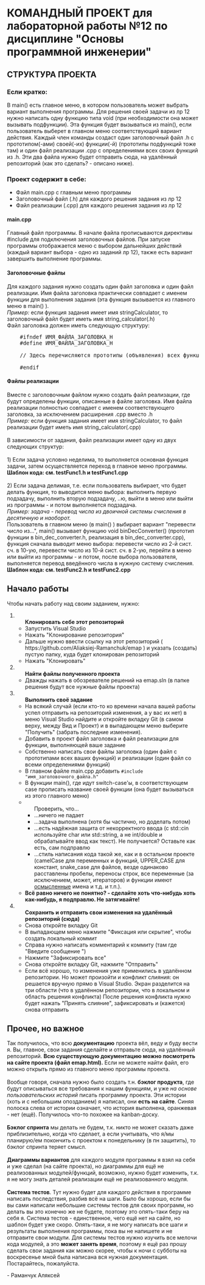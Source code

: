 <h1>КОМАНДНЫЙ ПРОЕКТ для лабораторной работы №12 по дисциплине "Основы программной инженерии"

<h2>СТРУКТУРА ПРОЕКТА</h2>

<h3>Если кратко:</h3>
<p>
В main() есть главное меню, в котором пользователь может выбрать вариант выполнения программы. Для решения своей задачи из лр 12 нужно написать одну функцию типа void (при необходимости она может вызывать подфункции). Эта функция будет вызываться из main(), если пользователь выберет в главном меню соответствующий вариант действия. Каждый член команды создаст один заголовочный файл .h с прототипом(-ами) своей(-их) функции(-й) (прототипы подфункций тоже там) и один файл реализации .cpp с определениями всех своих функций из .h. Эти два файла нужно будет отправить сюда, на удалённый репозиторий (как это сделать? - описано ниже).
</p>

<h3>Проект содержит в себе:</h3>
<ul>
  <li> Файл main.cpp с главным меню программы</li>
  <li> Заголовочный файл (.h) для каждого решения задания из лр 12</li>
  <li> Файл реализации (.cpp) для каждого решения задания из лр 12</li>
</ul>

<h4>main.cpp</h4>
<p>
Главный файл программы. В начале файла прописываются директивы #include для подключения заголовочных файлов. При запуске программы отображается меню с выбором дальнейших действий (каждый вариант выбора - одно из заданий лр 12), также есть вариант завершить выполнение программы.
</p>

<h4>Заголовочные файлы</h4>
<p>
Для каждого задания нужно создать один файл заголовка и один файл реализации. Имя файла заголовка практически совпадает с именем функции для выполнения задания (эта функция вызывается из главного меню в main() ).<br>
<i>Пример:</i> если функция задания имеет имя stringCalculator, то заголовочный файл будет иметь имя string_calculator(.h)<br>
Файл заголовка должен иметь следующую структуру:<br>
    <pre>
    #ifndef ИМЯ_ФАЙЛА_ЗАГОЛОВКА_H
    #define ИМЯ_ФАЙЛА_ЗАГОЛОВКА_H<br>
    // Здесь перечисляются прототипы (объявления) всех функций, используемых в файле реализации (без определений этих функций).<br>
    #endif</pre>
</p>

<h4>Файлы реализации</h4>
<p>
Вместе с заголовочным файлом нужно создать файл реализации, где будут определены функции, описанные в файле заголовка. Имя файла реализации полностью совпадает с именем соответствующего заголовка, за исключением расширения .cpp вместо .h<br>
<i>Пример:</i> если функция задания имеет имя stringCalculator, то файл реализации будет иметь имя string_calculator(.cpp)<br><br>
В зависимости от задания, файл реализации имеет одну из двух следующих структур:<br>
<br>
1) Если задача условно неделима, то выполняется основная функция задачи, затем осуществляется переход в главное меню программы.<br>
<b>Шаблон кода: см. testFunc1.h и testFunc1.cpp</b><br>
<br>
2) Если задача делимая, т.е. если пользователь выбирает, что будет делать функция, то выводится меню выбора: выполнить первую подзадачу, выполнить вторую подзадачу, ..ю, выйти в меню или выйти из программы - и потом выполняется подзадача.<br>
<i>Пример: задача - перевод числа из двоичной системы счисления в десятичную и наоборот.</i><br>
Пользователь в главном меню (в main() ) выбирает вариант "перевести число из...", main() вызывает функцию void binDecConverter() (прототип функции в bin_dec_converter.h, реализация в bin_dec_converter.cpp), функция сначала выводит меню выбора: перевести число из 2-й сист. сч. в 10-ую, перевести число из 10-й сист. сч. в 2-ую, перейти в меню или выйти из программы - и потом, после выбора пользователя, выполняется перевод введённого числа в нужную систему счисления.<br><b>Шаблон кода: см. testFunc2.h и testFunc2.cpp</b><br>
</p>

<h2>Начало работы</h2>
<p>Чтобы начать работу над своим заданием, нужно:<br>
  <ol>
    <li>
      <ul><b>Клонировать себе этот репозиторий</b>
        <li>Запустить Visual Studio</li>
        <li>Нажать "Клонирование репозитория"</li>
        <li>Дальше нужно ввести ссылку на этот репозиторий ( https://github.com/Aliaksiej-Ramanchuk/emap ) и указать (создать) пустую папку, куда будет клонирован репозиторий</li>
        <li>Нажать "Клонировать"</li>
      </ul>
    </li>
    <li>
      <ul><b>Найти файлы полученного проекта</b>
        <li>Дважды нажать в обозревателе решений на emap.sln (в папке решения будут все нужные файлы проекта)</li>
      </ul>
    </li>
    <li>
      <ul><b>Выполнить своё задание</b>
        <li>На всякий случай (если кто-то ко времени начала вашей работы успел отправить на репозиторий изменения, а у вас их нет) в меню Visual Studio найдите и откройте вкладку Git (в самом верху, между Вид и Проект) и в выпадающем меню выберите "Получить" (забрать последние изменения).
        <li>Добавить в проект файл заголовка и файл реализации для функции, выполняющей ваше задание</li>
        <li>Собственно написать свои файлы заголовка (один файл с прототипами всех ваших функций) и реализации (один файл со всеми определениями функций)</li>
        <li>В главном файле main.cpp добавить <code>#include "имя_заголовочного_файла.h"</code></li>
        <li>В функции main(), где идут switch-case'ы, в соответствующем case прописать название своей функции (она будет вызываться из этого главного меню)</li>
        <li>
          <ul>Проверить, что...
            <li>...ничего не падает</li>
            <li>...задача выполнена (хотя бы частично, но доделать потом)</li>
            <li>...есть надёжная защита от некорректного ввода (с std::cin используйте char или std::string, а не int/double и обрабатывайте ввод как текст). Не получается? Оставьте как есть, сам подправлю</li>
            <li>...стиль написания кода такой же, как и в остальном проекте (camelCase для переменных и функций, UPPER_CASE для констант, snake_case для файлов, везде одинаково расставлены пробелы, переносы строк, все переменные (за исключением, может, итераторов) и функции имеют <u>осмысленные</u> имена и т.д. и т.п.).</li>
          </ul>
        </li>
        <li><b>Всё равно ничего не понятно? - сделайте хоть что-нибудь хоть как-нибудь, я подправлю. Не затягивайте!</b></li>
      </ul>
    </li>
    <li>
      <ul><b>Сохранить и отправить свои изменения на удалённый репозиторий (сюда)</b>
        <li>Снова откройте вкладку Git</li>
        <li>В выпадающем меню нажмите "Фиксация или скрытие", чтобы создать локальный коммит</li>
        <li>Справа нужно написать комментарий к коммиту (там где "Введите сообщение <Required>")</li>
        <li>Нажмите "Зафиксировать все"</li>
        <li>Снова откройте вкладку Git, нажмите "Отправить"</li>
        <li>Если всё хорошо, то изменения уже применились в удалённом репозитории. Но может произойти и конфликт слияния: он решается вручную прямо в Visual Studio. Экран разделится на три области (что в удалённом репозитории, что в локальном и область решения конфликта) После решения конфликта нужно будет нажать "Принять слияние", зафиксировать и (кажется) снова отправить</li>
      </ul>
    </li>
  </ol>
</p>

<h2>Прочее, но <b>важное</b></h2>
<p>
Так получилось, что всю <b>документацию</b> проекта вёл, веду и буду вести я. Вы, главное, свои задания сделайте и отправьте сюда, на удалённый репозиторий. <b>Всю существующую документацию можно посмотреть на сайте проекта (файл emap.html).</b> Если не можете найти файл, его можно открыть прямо из главного меню программы проекта.<br>
<br>
Вообще говоря, сначала нужно было создать т.н. <b>бэклог продукта</b>, где будут описываться все требования к нашим функциям, и уже <i>на основе пользовательских историй</i> писать программу проекта. Эти истории (хоть и с небольшим опозданием) я написал, они <b>есть на сайте</b>. Синяя полоска слева от истории означает, что история выполнена, оранжевая - нет (ещё). Получилось что-то похожее на kanban-доску.<br>
<br>
<b>Бэклог спринта</b> мы делать не будем, т.к. никто не может сказать даже приблизительно, когда что сделает, а если учитывать, что я/мы планирую/ем покончить с проектом к понедельнику (в пн защитить), то бэклог спринта теряет смысл.<br>
<br>
<b>Диаграммы вариантов</b> для каждого модуля программы я взял на себя и уже сделал (на сайте проекта), но диаграммы для ещё не реализованных модулей/функций, возможно, нужно будет изменить, т.к. я не могу знать деталей реализации ещё не реализованного модуля.<br>
<br>
<b>Система тестов</b>. Тут нужно будет для каждого действия в программе написать последствия, разбив всё на шаги. Было бы хорошо, если бы вы сами написали небольшие системы тестов для своих программ, но делать вы это конечно же не будете, поэтому это опять-таки беру на себя я. Система тестов - единственное, чего ещё нет на сайте, но шаблон будет уже скоро. Опять-таки, я не могу написать все шаги и результаты выполнения программы, пока вы не напишете и не отправите свои модули. Для системы тестов нужно изучить все мелочи кода модулей, а это <b>может занять время</b>, поэтому я ещё раз прошу сделать свои задания как можно скорее, чтобы к ночи с субботы на воскресенье мной была написана вся нужная документация. Постарайтесь, пожалуйста.<br>
</p>

<p> - Раманчук Аляксей</p>
